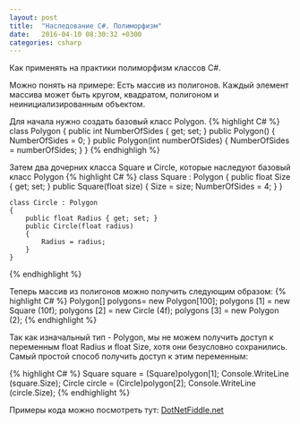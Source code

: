 ```yaml
---
layout: post
title:  "Наследование C#. Полиморфизм"
date:   2016-04-10 08:30:32 +0300
categories: csharp
---
```

Как применять на практики полиморфизм классов C#.

Можно понять на примере:
Есть массив из полигонов. Каждый элемент массива может быть кругом, квадратом, полигоном и неинициализированным объектом. 

Для начала нужно создать базовый класс Polygon.
{% highlight C# %}
	class Polygon
	{
		public int NumberOfSides { get; set; }
		public Polygon()
		{
			NumberOfSides = 0;
		}
		public Polygon(int numberOfSides)
		{
			NumberOfSides = numberOfSides;
		}
	}
{% endhighligh %}

Затем два дочерних класса Square и Circle, которые наследуют базовый класс Polygon
{% highlight C# %}
class Square : Polygon
	{
		public float Size { get; set; }
		public Square(float size)
		{
			Size = size;
			NumberOfSides = 4;
		}
	}

	class Circle : Polygon
	{
		public float Radius { get; set; }
		public Circle(float radius)
		{
			Radius = radius;
		}
	}
{% endhighlight %}

Теперь массив из полигонов можно получить следующим образом:
{% highlight C# %}
			Polygon[] polygons= new Polygon[100];
			polygons [1] = new Square (10f);
			polygons [2] = new Circle (4f);
			polygons [3] = new Polygon (2);
{% endhighlight %}



Так как изначальный тип - Polygon, мы не можем получить доступ к переменным float Radius и float Size, хотя они безусловно сохранились.
Самый простой способ получить доступ к этим переменным:

{% highlight C# %}
      Square square = (Square)polygon[1];
			Console.WriteLine (square.Size);
			Circle circle = (Circle)polygon[2];
			Console.WriteLine (circle.Size);
{% endhighlight %}

Примеры кода можно посмотреть тут: [DotNetFiddle.net][dotnetfiddle]


[dotnetfiddle]: https://dotnetfiddle.net/7ca3hK
